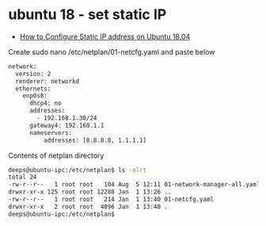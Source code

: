 # ubuntu 18 - set static IP

- [How to Configure Static IP address  on Ubuntu 18.04](https://linuxize.com/post/how-to-configure-static-ip-address-on-ubuntu-18-04/)

Create sudo nano /etc/netplan/01-netcfg.yaml and paste below

```sh
network:
  version: 2
  renderer: networkd
  ethernets:
    enp0s8:
      dhcp4: no
      addresses:
        - 192.168.1.30/24
      gateway4: 192.168.1.1
      nameservers:
          addresses: [8.8.8.8, 1.1.1.1]

```
Contents of netplan directory
```sh
deeps@ubuntu-ipc:/etc/netplan$ ls -alrt
total 24
-rw-r--r--   1 root root   104 Aug  5 12:11 01-network-manager-all.yaml
drwxr-xr-x 125 root root 12288 Jan  1 13:26 ..
-rw-r--r--   1 root root   214 Jan  1 13:40 01-netcfg.yaml
drwxr-xr-x   2 root root  4096 Jan  1 13:40 .
deeps@ubuntu-ipc:/etc/netplan$

```
